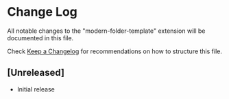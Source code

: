 # Change Log

All notable changes to the "modern-folder-template" extension will be documented in this file.

Check [Keep a Changelog](http://keepachangelog.com/) for recommendations on how to structure this file.

## [Unreleased]

- Initial release